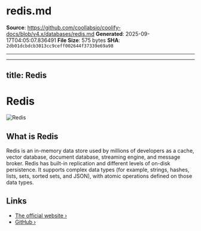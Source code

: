# redis.md

**Source**: https://github.com/coollabsio/coolify-docs/blob/v4.x/databases/redis.md
**Generated**: 2025-09-17T04:05:07.836491
**File Size**: 575 bytes
**SHA**: `2db01dcbdcb3013cc9ceff002644f37339e69a98`

---

---
title: Redis
---

# Redis

![Redis](/images/database-logos/redis.svg)

## What is Redis

Redis is an in-memory data store used by millions of developers as a cache, vector database, document database, streaming engine, and message broker. Redis has built-in replication and different levels of on-disk persistence. It supports complex data types (for example, strings, hashes, lists, sets, sorted sets, and JSON), with atomic operations defined on those data types.

## Links

- [The official website ›](https://redis.io/)
- [GitHub ›](https://github.com/redis/redis)
